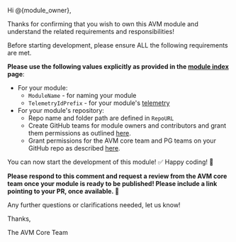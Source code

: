 <!-- markdownlint-disable -->
Hi @{module_owner},

Thanks for confirming that you wish to own this AVM module and understand the related requirements and responsibilities!

Before starting development, please ensure ALL the following requirements are met.

**Please use the following values explicitly as provided in the [module index](https://azure.github.io/Azure-Verified-Modules/indexes/) page**:

- For your module:
  - `ModuleName` - for naming your module
  - `TelemetryIdPrefix` - for your module's [telemetry](https://azure.github.io/Azure-Verified-Modules/specs/shared/#id-sfr3---category-telemetry---deploymentusage-telemetry)
- For your module's repository:
  - Repo name and folder path are defined in `RepoURL`
  - Create GitHub teams for module owners and contributors and grant them permissions as outlined [here](https://azure.github.io/Azure-Verified-Modules/specs/shared/#id-snfr20---category-contributionsupport---github-teams-only).
  - Grant permissions for the AVM core team and PG teams on your GitHub repo as described [here](https://azure.github.io/Azure-Verified-Modules/specs/shared/#id-snfr9---category-contributionsupport---avm--pg-teams-github-repo-permissions).

You can now start the development of this module! ✅ Happy coding! 🎉

**Please respond to this comment and request a review from the AVM core team once your module is ready to be published! Please include a link pointing to your PR, once available. 🙏**

Any further questions or clarifications needed, let us know!

Thanks,

The AVM Core Team
<!-- markdownlint-restore -->
